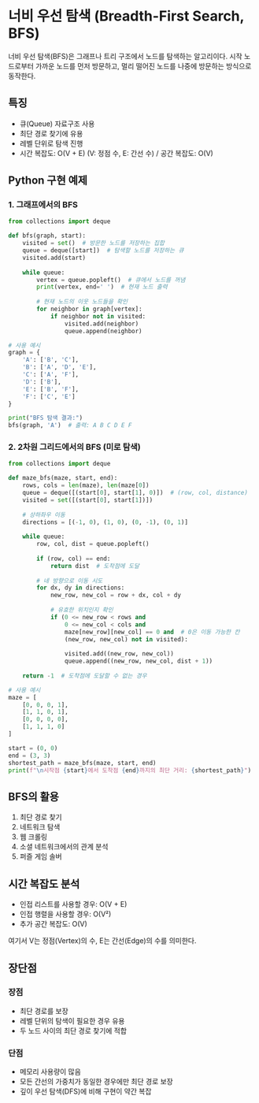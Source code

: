 # 너비 우선 탐색 (Breadth-First Search, BFS)

너비 우선 탐색(BFS)은 그래프나 트리 구조에서 노드를 탐색하는 알고리이다. 시작 노드로부터 가까운 노드를 먼저 방문하고, 멀리 떨어진 노드를 나중에 방문하는 방식으로 동작한다.

## 특징

- 큐(Queue) 자료구조 사용
- 최단 경로 찾기에 유용
- 레벨 단위로 탐색 진행
- 시간 복잡도: O(V + E) (V: 정점 수, E: 간선 수) / 공간 복잡도: O(V)

## Python 구현 예제

### 1. 그래프에서의 BFS

```python
from collections import deque

def bfs(graph, start):
    visited = set()  # 방문한 노드를 저장하는 집합
    queue = deque([start])  # 탐색할 노드를 저장하는 큐
    visited.add(start)
    
    while queue:
        vertex = queue.popleft()  # 큐에서 노드를 꺼냄
        print(vertex, end=' ')  # 현재 노드 출력
        
        # 현재 노드의 이웃 노드들을 확인
        for neighbor in graph[vertex]:
            if neighbor not in visited:
                visited.add(neighbor)
                queue.append(neighbor)

# 사용 예시
graph = {
    'A': ['B', 'C'],
    'B': ['A', 'D', 'E'],
    'C': ['A', 'F'],
    'D': ['B'],
    'E': ['B', 'F'],
    'F': ['C', 'E']
}

print("BFS 탐색 결과:")
bfs(graph, 'A')  # 출력: A B C D E F
```

### 2. 2차원 그리드에서의 BFS (미로 탐색)

```python
from collections import deque

def maze_bfs(maze, start, end):
    rows, cols = len(maze), len(maze[0])
    queue = deque([(start[0], start[1], 0)])  # (row, col, distance)
    visited = set([(start[0], start[1])])
    
    # 상하좌우 이동
    directions = [(-1, 0), (1, 0), (0, -1), (0, 1)]
    
    while queue:
        row, col, dist = queue.popleft()
        
        if (row, col) == end:
            return dist  # 도착점에 도달
        
        # 네 방향으로 이동 시도
        for dx, dy in directions:
            new_row, new_col = row + dx, col + dy
            
            # 유효한 위치인지 확인
            if (0 <= new_row < rows and 
                0 <= new_col < cols and 
                maze[new_row][new_col] == 0 and  # 0은 이동 가능한 칸
                (new_row, new_col) not in visited):
                
                visited.add((new_row, new_col))
                queue.append((new_row, new_col, dist + 1))
    
    return -1  # 도착점에 도달할 수 없는 경우

# 사용 예시
maze = [
    [0, 0, 0, 1],
    [1, 1, 0, 1],
    [0, 0, 0, 0],
    [1, 1, 1, 0]
]

start = (0, 0)
end = (3, 3)
shortest_path = maze_bfs(maze, start, end)
print(f"\n시작점 {start}에서 도착점 {end}까지의 최단 거리: {shortest_path}")
```

## BFS의 활용

1. 최단 경로 찾기
2. 네트워크 탐색
3. 웹 크롤링
4. 소셜 네트워크에서의 관계 분석
5. 퍼즐 게임 솔버

## 시간 복잡도 분석

- 인접 리스트를 사용할 경우: O(V + E)
- 인접 행렬을 사용할 경우: O(V²)
- 추가 공간 복잡도: O(V)

여기서 V는 정점(Vertex)의 수, E는 간선(Edge)의 수를 의미한다.

## 장단점

### 장점
- 최단 경로를 보장
- 레벨 단위의 탐색이 필요한 경우 유용
- 두 노드 사이의 최단 경로 찾기에 적합

### 단점
- 메모리 사용량이 많음
- 모든 간선의 가중치가 동일한 경우에만 최단 경로 보장
- 깊이 우선 탐색(DFS)에 비해 구현이 약간 복잡
